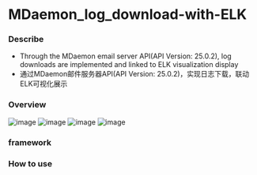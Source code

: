 # MDaemon_log_download-with-ELK
### Describe
- Through the MDaemon email server API(API Version: 25.0.2), log downloads are implemented and linked to ELK visualization display
- 通过MDaemon邮件服务器API(API Version: 25.0.2)，实现日志下载，联动ELK可视化展示

### Overview

![image](https://github.com/user-attachments/assets/bbd1d942-779e-4218-bc30-291739ce0a7e)
![image](https://github.com/user-attachments/assets/77a9f8d4-cd2f-4dd2-83e7-a841aa0fd2c2)
![image](https://github.com/user-attachments/assets/3f6fb2e5-0a3b-4583-94f1-d8971c5c2a7a)
![image](https://github.com/user-attachments/assets/7afd2986-4c8c-47a2-8b30-60fbe61dd90e)


### framework


### How to use
